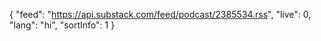 {
    "feed": "https://api.substack.com/feed/podcast/2385534.rss",
    "live": 0,
    "lang": "hi",
    "sortInfo": 1
}
